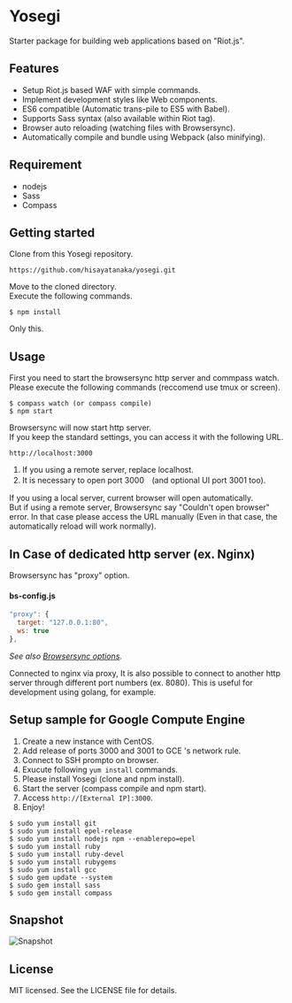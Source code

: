 # Yosegi

Starter package for building web applications based on "Riot.js".

## Features

* Setup Riot.js based WAF with simple commands.
* Implement development styles like Web components.
* ES6 compatible (Automatic trans-pile to ES5 with Babel).
* Supports Sass syntax (also available within Riot tag).
* Browser auto reloading (watching files with Browsersync).
* Automatically compile and bundle using Webpack (also minifying).

## Requirement

* nodejs
* Sass
* Compass

## Getting started

Clone from this Yosegi repository.

```
https://github.com/hisayatanaka/yosegi.git
```

Move to the cloned directory.  
Execute the following commands.

```
$ npm install
```

Only this.

## Usage

First you need to start the browsersync http server and commpass watch.  
Please execute the following commands (reccomend use tmux or screen).

```
$ compass watch (or compass compile)
$ npm start
```

Browsersync will now start http server.  
If you keep the standard settings, you can access it with the following URL.

```
http://localhost:3000
```

1. If you using a remote server, replace localhost.
2. It is necessary to open port 3000　(and optional UI port 3001 too).

If you using a local server, current browser will open automatically.  
But if using a remote server, Browsersync say "Couldn't open browser" error. In that case please access the URL manually (Even in that case, the automatically reload will work normally).

## In Case of dedicated http server (ex. Nginx)

Browsersync has "proxy" option.  

#### bs-config.js

```js:bs-config.js
"proxy": {
  target: "127.0.0.1:80",
  ws: true
},
```
_See also [Browsersync options](https://www.browsersync.io/docs/options#option-proxy)._

Connected to nginx via proxy, 
It is also possible to connect to another http server through different port numbers (ex. 8080). This is useful for development using golang, for example.

## Setup sample for Google Compute Engine

1. Create a new instance with CentOS.
2. Add release of ports 3000 and 3001 to GCE 's network rule. 
3. Connect to SSH prompto on browser.
4. Exucute following `yum install` commands.
5. Please install Yosegi (clone and npm install).
6. Start the server (compass compile and npm start).
7. Access `http://[External IP]:3000`.
8. Enjoy!

```
$ sudo yum install git
$ sudo yum install epel-release
$ sudo yum install nodejs npm --enablerepo=epel
$ sudo yum install ruby
$ sudo yum install ruby-devel
$ sudo yum install rubygems
$ sudo yum install gcc
$ sudo gem update --system
$ sudo gem install sass
$ sudo gem install compass
```

## Snapshot

![Snapshot](https://github.com/hisayatanaka/yosegi/wiki/img/yosegi_screen.png "Snapshot")

## License

MIT licensed. See the LICENSE file for details.
